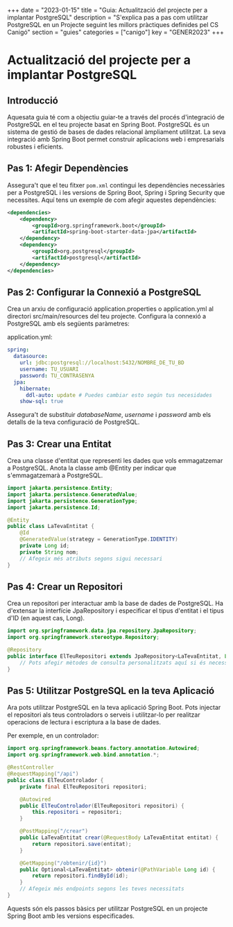 +++
date = "2023-01-15"
title = "Guia: Actualització del projecte per a implantar PostgreSQL"
description = "S'explica pas a pas com utilitzar PostgreSQL en un Projecte seguint les millors pràctiques definides pel CS Canigó"
section = "guies"
categories = ["canigo"]
key = "GENER2023"
+++


# Actualització del projecte per a implantar PostgreSQL


## Introducció

Aquesata guia té com a objectiu guiar-te a través del procés d'integració de PostgreSQL en el teu projecte basat en Spring Boot. PostgreSQL és un sistema de gestió de bases de dades relacional àmpliament utilitzat. La seva integració amb Spring Boot permet construir aplicacions web i empresarials robustes i eficients.

## Pas 1: Afegir Dependències

Assegura't que el teu fitxer `pom.xml` contingui les dependències necessàries per a PostgreSQL i les versions de Spring Boot, Spring i Spring Security que necessites. Aquí tens un exemple de com afegir aquestes dependències:

```xml
<dependencies>
    <dependency>
        <groupId>org.springframework.boot</groupId>
        <artifactId>spring-boot-starter-data-jpa</artifactId>
    </dependency>
    <dependency>
        <groupId>org.postgresql</groupId>
        <artifactId>postgresql</artifactId>
    </dependency>
</dependencies>
```
## Pas 2: Configurar la Connexió a PostgreSQL

Crea un arxiu de configuració application.properties o application.yml al directori src/main/resources del teu projecte. Configura la connexió a PostgreSQL amb els següents paràmetres:

application.yml:

```yml
spring:
  datasource:
    url: jdbc:postgresql://localhost:5432/NOMBRE_DE_TU_BD
    username: TU_USUARI
    password: TU_CONTRASENYA
  jpa:
    hibernate:
      ddl-auto: update # Puedes cambiar esto según tus necesidades
    show-sql: true
```

Assegura't de substituir *databaseName*, *username* i *password* amb els detalls de la teva configuració de PostgreSQL.

## Pas 3: Crear una Entitat

Crea una classe d'entitat que representi les dades que vols emmagatzemar a PostgreSQL. Anota la classe amb @Entity per indicar que s'emmagatzemarà a PostgreSQL.

```java
import jakarta.persistence.Entity;
import jakarta.persistence.GeneratedValue;
import jakarta.persistence.GenerationType;
import jakarta.persistence.Id;

@Entity
public class LaTevaEntitat {
    @Id
    @GeneratedValue(strategy = GenerationType.IDENTITY)
    private Long id;
    private String nom;
    // Afegeix més atributs segons sigui necessari
}

```

## Pas 4: Crear un Repositori
Crea un repositori per interactuar amb la base de dades de PostgreSQL. Ha d'extensar la interfície JpaRepository i especificar el tipus d'entitat i el tipus d'ID (en aquest cas, Long).

```java
import org.springframework.data.jpa.repository.JpaRepository;
import org.springframework.stereotype.Repository;

@Repository
public interface ElTeuRepositori extends JpaRepository<LaTevaEntitat, Long> {
    // Pots afegir mètodes de consulta personalitzats aquí si és necessari.
}
```

## Pas 5: Utilitzar PostgreSQL en la teva Aplicació
Ara pots utilitzar PostgreSQL en la teva aplicació Spring Boot. Pots injectar el repositori als teus controladors o serveis i utilitzar-lo per realitzar operacions de lectura i escriptura a la base de dades.

Per exemple, en un controlador:

```java
import org.springframework.beans.factory.annotation.Autowired;
import org.springframework.web.bind.annotation.*;

@RestController
@RequestMapping("/api")
public class ElTeuControlador {
    private final ElTeuRepositori repositori;

    @Autowired
    public ElTeuControlador(ElTeuRepositori repositori) {
        this.repositori = repositori;
    }

    @PostMapping("/crear")
    public LaTevaEntitat crear(@RequestBody LaTevaEntitat entitat) {
        return repositori.save(entitat);
    }

    @GetMapping("/obtenir/{id}")
    public Optional<LaTevaEntitat> obtenir(@PathVariable Long id) {
        return repositori.findById(id);
    }
    // Afegeix més endpoints segons les teves necessitats
}
```

Aquests són els passos bàsics per utilitzar PostgreSQL en un projecte Spring Boot amb les versions especificades.
